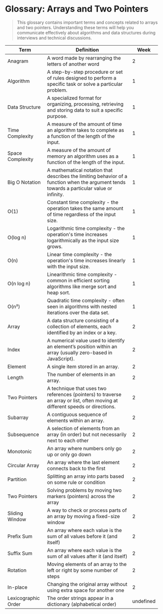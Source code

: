 # Glossary: Arrays and Two Pointers

> This glossary contains important terms and concepts related to arrays and two pointers. Understanding these terms will help you communicate effectively about algorithms and data structures during interviews and technical discussions.

| Term                | Definition                                                                                                                                 | Week      |
| ------------------- | ------------------------------------------------------------------------------------------------------------------------------------------ | --------- |
| Anagram             | A word made by rearranging the letters of another word                                                                                     | 2         |
| Algorithm           | A step-by-step procedure or set of rules designed to perform a specific task or solve a particular problem.                                | 1         |
| Data Structure      | A specialized format for organizing, processing, retrieving and storing data to suit a specific purpose.                                   | 1         |
| Time Complexity     | A measure of the amount of time an algorithm takes to complete as a function of the length of the input.                                   | 1         |
| Space Complexity    | A measure of the amount of memory an algorithm uses as a function of the length of the input.                                              | 1         |
| Big O Notation      | A mathematical notation that describes the limiting behavior of a function when the argument tends towards a particular value or infinity. | 1         |
| O(1)                | Constant time complexity - the operation takes the same amount of time regardless of the input size.                                       | 1         |
| O(log n)            | Logarithmic time complexity - the operation's time increases logarithmically as the input size grows.                                      | 1         |
| O(n)                | Linear time complexity - the operation's time increases linearly with the input size.                                                      | 1         |
| O(n log n)          | Linearithmic time complexity - common in efficient sorting algorithms like merge sort and heap sort.                                       | 1         |
| O(n²)               | Quadratic time complexity - often seen in algorithms with nested iterations over the data set.                                             | 1         |
| Array               | A data structure consisting of a collection of elements, each identified by an index or a key.                                             | 2         |
| Index               | A numerical value used to identify an element’s position within an array (usually zero-based in JavaScript).                               | 2         |
| Element             | A single item stored in an array.                                                                                                          | 2         |
| Length              | The number of elements in an array.                                                                                                        | 2         |
| Two Pointers        | A technique that uses two references (pointers) to traverse an array or list, often moving at different speeds or directions.              | 2         |
| Subarray            | A contiguous sequence of elements within an array.                                                                                         | 2         |
| Subsequence         | A selection of elements from an array (in order) but not necessarily next to each other                                                    | 2         |
| Monotonic           | An array where numbers only go up or only go down                                                                                          | 2         |
| Circular Array      | An array where the last element connects back to the first                                                                                 | 2         |
| Partition           | Splitting an array into parts based on some rule or condition                                                                              | 2         |
| Two Pointers        | Solving problems by moving two markers (pointers) across the array                                                                         | 2         |
| Sliding Window      | A way to check or process parts of an array by moving a fixed-size window                                                                  | 2         |
| Prefix Sum          | An array where each value is the sum of all values before it (and itself)                                                                  | 2         |
| Suffix Sum          | An array where each value is the sum of all values after it (and itself)                                                                   | 2         |
| Rotation            | Moving elements of an array to the left or right by some number of steps                                                                   | 2         |
| In-place            | Changing the original array without using extra space for another one                                                                      | 2         |
| Lexicographic Order | The order strings appear in a dictionary (alphabetical order)                                                                              | undefined |
